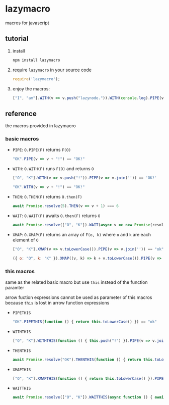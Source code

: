 # lazymacro

macros for javascript

## tutorial

1. install

    ```sh
    npm install lazymacro
    ```

2. require `lazymacro` in your source code

    ```js
    require('lazymacro');
    ```

3. enjoy the macros:

    ```js
    ["I", "am"].WITH(v => v.push("lazynode.")).WITH(console.log).PIPE(v => v.join(" ")).PIPE(v => console.log(`${v}`))?.PIPE(v => console.log("null safety features can be used together!"));
    ```

## reference

the macros provided in lazymacro

### basic macros

- `PIPE`: `O.PIPE(F)` returns `F(O)`

    ```js
    "OK".PIPE(v => v + "!") == "OK!"
    ```

- `WITH`: `O.WITH(F)` runs `F(O)` and returns `O`

    ```js
    ["O", "K"].WITH(v => v.push("!")).PIPE(v => v.join('')) == 'OK!'
    ```

    ```js
    "OK".WITH(v => v + "!") == "OK!"
    ```

- `THEN`: `O.THEN(F)` returns `O.then(F)` 

    ```js
    await Promise.resolve(5).THEN(v => v + 1) === 6
    ```

- `WAIT`: `O.WAIT(F)` awaits `O.then(F)` returns `O`

    ```js
    await Promise.resolve(["O", "K"]).WAIT(async v => new Promise(resolve => setTimeout(() => resolve(v.push("!")), 1000))).THEN(v => v.join('')) == "OK!"
    ```

- `XMAP`: `O.XMAP(F)` returns an array of `F(o, k)` where `o` and `k` are each element of `O`

    ```js
    ["O", "K"].XMAP(v => v.toLowerCase()).PIPE(v => v.join('')) == "ok"
    ```

    ```js
    ({ o: "O", k: "K" }).XMAP((v, k) => k + v.toLowerCase()).PIPE(v => v.join('')) == "ookk"
    ```

### this macros

same as the related basic macro but use `this` instead of the function paramter

arrow fuction expressions cannot be used as parameter of this macros because `this` is lost in arrow function expressions

- `PIPETHIS`

    ```js
    "OK".PIPETHIS(function () { return this.toLowerCase() }) == "ok"
    ```

- `WITHTHIS`

    ```js
    ["O", "K"].WITHTHIS(function () { this.push("!") }).PIPE(v => v.join('')) == 'OK!'
    ```

- `THENTHIS`

    ```js
    await Promise.resolve("OK").THENTHIS(function () { return this.toLowerCase() }) == "ok"
    ```

- `XMAPTHIS`

    ```js
    ["O", "K"].XMAPTHIS(function () { return this.toLowerCase() }).PIPE(v => v.join('')) == "ok"
    ```

- `WAITTHIS`

    ```js
    await Promise.resolve(["O", "K"]).WAITTHIS(async function () { await new Promise(resolve => setTimeout(resolve, 1000)); this.push("!") }).THEN(v => v.join('')) == "OK!"
    ```
